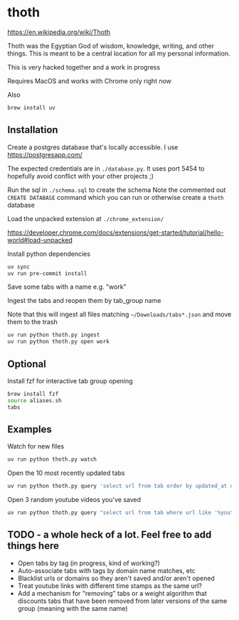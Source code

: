 # thoth

https://en.wikipedia.org/wiki/Thoth

Thoth was the Egyptian God of wisdom, knowledge, writing, and other things. This is meant to be a central location for all my personal information.

This is very hacked together and a work in progress

Requires MacOS and works with Chrome only right now

Also
```sh
brew install uv
```

## Installation

Create a postgres database that's locally accessible. I use https://postgresapp.com/

The expected credentials are in `./database.py`. It uses port 5454 to hopefully avoid conflict with your other projects ;)

Run the sql in `./schema.sql` to create the schema
Note the commented out `CREATE DATABASE` command which you can run or otherwise create a `thoth` database

Load the unpacked extension at `./chrome_extension/`

https://developer.chrome.com/docs/extensions/get-started/tutorial/hello-world#load-unpacked


Install python dependencies

```sh
uv sync
uv run pre-commit install
```

Save some tabs with a name e.g. "work"

Ingest the tabs and reopen them by tab_group name

Note that this will ingest all files matching `~/Downloads/tabs*.json` and move them to the trash

```sh
uv run python thoth.py ingest
uv run python thoth.py open work
```


## Optional

Install fzf for interactive tab group opening

```sh
brew install fzf
source aliases.sh
tabs
```



## Examples

Watch for new files

```sh
uv run python thoth.py watch
```

Open the 10 most recently updated tabs

```sh
uv run python thoth.py query 'select url from tab order by updated_at desc limit 10'
```

Open 3 random youtube videos you've saved

```sh
uv run python thoth.py query "select url from tab where url like '%youtube.com/watch%' order by random() limit 3"
```

## TODO - a whole heck of a lot. Feel free to add things here
- Open tabs by tag (in progress, kind of working?)
- Auto-associate tabs with tags by domain name matches, etc
- Blacklist urls or domains so they aren't saved and/or aren't opened
- Treat youtube links with different time stamps as the same url?
- Add a mechanism for "removing" tabs or a weight algorithm that discounts tabs that have been removed from later versions of the same group (meaning with the same name)


